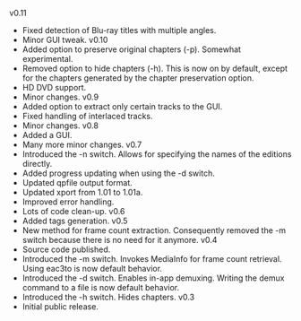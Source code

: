 v0.11
  * Fixed detection of Blu-ray titles with multiple angles.
  * Minor GUI tweak.
v0.10
  * Added option to preserve original chapters (-p). Somewhat experimental.
  * Removed option to hide chapters (-h). This is now on by default, except for the chapters generated by the chapter preservation option.
  * HD DVD support.
  * Minor changes.
v0.9
  * Added option to extract only certain tracks to the GUI.
  * Fixed handling of interlaced tracks.
  * Minor changes.
v0.8
  * Added a GUI.
  * Many more minor changes.
v0.7
  * Introduced the -n switch. Allows for specifying the names of the editions directly.
  * Added progress updating when using the -d switch.
  * Updated qpfile output format.
  * Updated xport from 1.01 to 1.01a.
  * Improved error handling.
  * Lots of code clean-up.
v0.6
  * Added tags generation.
v0.5
  * New method for frame count extraction. Consequently removed the -m switch because there is no need for it anymore.
v0.4
  * Source code published.
  * Introduced the -m switch. Invokes MediaInfo for frame count retrieval. Using eac3to is now default behavior.
  * Introduced the -d switch. Enables in-app demuxing. Writing the demux command to a file is now default behavior.
  * Introduced the -h switch. Hides chapters.
v0.3
  * Initial public release.